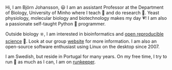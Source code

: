 Hi, I am Björn Johansson, :smiley: I am an assistant Professor at the Department of Biology, University of Minho where I teach :school: and do research :microscope:. Yeast physiology, molecular biology and biotechnology makes my day :heartpulse:! I am also a passionate self-taught Python :snake: programmer.

Outside biology :biohazard:, I am interested in bioinformatics and [open reproducible science](https://datascience.stanford.edu/news/center-open-and-reproducible-science-cores-fall-lecture-series) :notebook:. Look at our group [website](https://metabolicengineeringgroupcbma.github.io) for more information. I am also an open-source software enthusiast using Linux on the desktop since 2007.

I am Swedish, but reside in Portugal for many years. On my free time, I try to run :runner: as much as I can, I am on [runkeeper](https://runkeeper.com).




<!--
**BjornFJohansson/BjornFJohansson** is a ✨ _special_ ✨ repository because its `README.md` (this file) appears on your GitHub profile.

Here are some ideas to get you started:

- 🔭 I’m currently working on ...
- 🌱 I’m currently learning ...
- 👯 I’m looking to collaborate on ...
- 🤔 I’m looking for help with ...
- 💬 Ask me about ...
- 📫 How to reach me: ...
- 😄 Pronouns: ...
- ⚡ Fun fact: ...
-->

